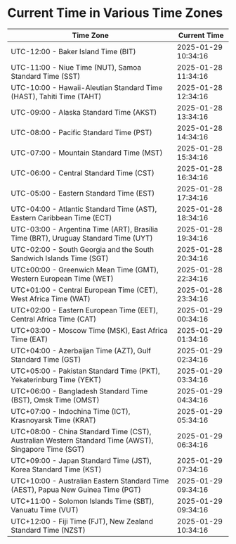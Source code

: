 # Current Time in Various Time Zones

| Time Zone | Current Time |
|-----------|--------------|
| UTC-12:00 - Baker Island Time (BIT) | 2025-01-29 10:34:16 |
| UTC-11:00 - Niue Time (NUT), Samoa Standard Time (SST) | 2025-01-28 11:34:16 |
| UTC-10:00 - Hawaii-Aleutian Standard Time (HAST), Tahiti Time (TAHT) | 2025-01-28 12:34:16 |
| UTC-09:00 - Alaska Standard Time (AKST) | 2025-01-28 13:34:16 |
| UTC-08:00 - Pacific Standard Time (PST) | 2025-01-28 14:34:16 |
| UTC-07:00 - Mountain Standard Time (MST) | 2025-01-28 15:34:16 |
| UTC-06:00 - Central Standard Time (CST) | 2025-01-28 16:34:16 |
| UTC-05:00 - Eastern Standard Time (EST) | 2025-01-28 17:34:16 |
| UTC-04:00 - Atlantic Standard Time (AST), Eastern Caribbean Time (ECT) | 2025-01-28 18:34:16 |
| UTC-03:00 - Argentina Time (ART), Brasília Time (BRT), Uruguay Standard Time (UYT) | 2025-01-28 19:34:16 |
| UTC-02:00 - South Georgia and the South Sandwich Islands Time (SGT) | 2025-01-28 20:34:16 |
| UTC±00:00 - Greenwich Mean Time (GMT), Western European Time (WET) | 2025-01-28 22:34:16 |
| UTC+01:00 - Central European Time (CET), West Africa Time (WAT) | 2025-01-28 23:34:16 |
| UTC+02:00 - Eastern European Time (EET), Central Africa Time (CAT) | 2025-01-29 00:34:16 |
| UTC+03:00 - Moscow Time (MSK), East Africa Time (EAT) | 2025-01-29 01:34:16 |
| UTC+04:00 - Azerbaijan Time (AZT), Gulf Standard Time (GST) | 2025-01-29 02:34:16 |
| UTC+05:00 - Pakistan Standard Time (PKT), Yekaterinburg Time (YEKT) | 2025-01-29 03:34:16 |
| UTC+06:00 - Bangladesh Standard Time (BST), Omsk Time (OMST) | 2025-01-29 04:34:16 |
| UTC+07:00 - Indochina Time (ICT), Krasnoyarsk Time (KRAT) | 2025-01-29 05:34:16 |
| UTC+08:00 - China Standard Time (CST), Australian Western Standard Time (AWST), Singapore Time (SGT) | 2025-01-29 06:34:16 |
| UTC+09:00 - Japan Standard Time (JST), Korea Standard Time (KST) | 2025-01-29 07:34:16 |
| UTC+10:00 - Australian Eastern Standard Time (AEST), Papua New Guinea Time (PGT) | 2025-01-29 09:34:16 |
| UTC+11:00 - Solomon Islands Time (SBT), Vanuatu Time (VUT) | 2025-01-29 09:34:16 |
| UTC+12:00 - Fiji Time (FJT), New Zealand Standard Time (NZST) | 2025-01-29 10:34:16 |
